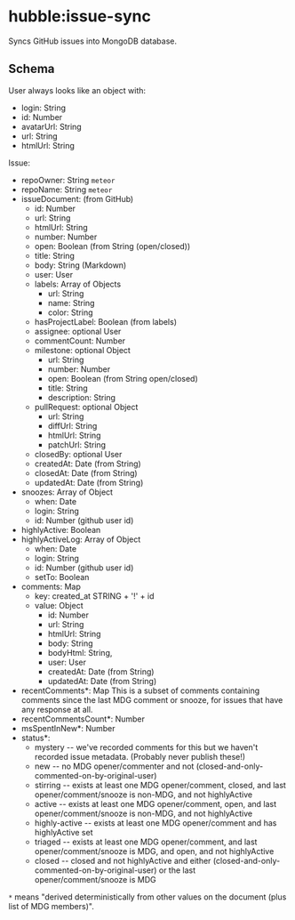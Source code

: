 # hubble:issue-sync

Syncs GitHub issues into MongoDB database.

## Schema

User always looks like an object with:
  - login: String
  - id: Number
  - avatarUrl: String
  - url: String
  - htmlUrl: String

Issue:
- repoOwner: String `meteor`
- repoName: String `meteor`
- issueDocument: (from GitHub)
  - id: Number
  - url: String
  - htmlUrl: String
  - number: Number
  - open: Boolean (from String (open/closed))
  - title: String
  - body: String (Markdown)
  - user: User
  - labels: Array of Objects
    - url: String
    - name: String
    - color: String
  - hasProjectLabel: Boolean (from labels)
  - assignee: optional User
  - commentCount: Number
  - milestone: optional Object
    - url: String
    - number: Number
    - open: Boolean (from String open/closed)
    - title: String
    - description: String
  - pullRequest: optional Object
    - url: String
    - diffUrl: String
    - htmlUrl: String
    - patchUrl: String
  - closedBy: optional User
  - createdAt: Date (from String)
  - closedAt: Date (from String)
  - updatedAt: Date (from String)
- snoozes: Array of Object
  - when: Date
  - login: String
  - id: Number (github user id)
- highlyActive: Boolean
- highlyActiveLog: Array of Object
  - when: Date
  - login: String
  - id: Number (github user id)
  - setTo: Boolean
- comments: Map
  - key: created_at STRING + '!' + id
  - value: Object
    - id: Number
    - url: String
    - htmlUrl: String
    - body: String
    - bodyHtml: String,
    - user: User
    - createdAt: Date (from String)
    - updatedAt: Date (from String)
- recentComments*: Map
  This is a subset of comments containing comments since the last
  MDG comment or snooze, for issues that have any response at all.
- recentCommentsCount*: Number
- msSpentInNew*: Number
- status*:
  - mystery -- we've recorded comments for this but we haven't recorded
    issue metadata. (Probably never publish these!)
  - new -- no MDG opener/commenter and not
    (closed-and-only-commented-on-by-original-user)
  - stirring -- exists at least one MDG opener/comment, closed, and last
    opener/comment/snooze is non-MDG, and not highlyActive
  - active -- exists at least one MDG opener/comment, open, and last
    opener/comment/snooze is non-MDG, and not highlyActive
  - highly-active -- exists at least one MDG opener/comment and has highlyActive set
  - triaged -- exists at least one MDG opener/comment, and last opener/comment/snooze
    is MDG, and open, and not highlyActive
  - closed -- closed and not highlyActive and either
    (closed-and-only-commented-on-by-original-user) or the last opener/comment/snooze is MDG

`*` means "derived deterministically from other values on the document (plus
list of MDG members)".

